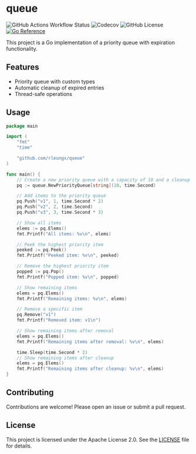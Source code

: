 # queue

![GitHub Actions Workflow Status](https://img.shields.io/github/actions/workflow/status/rleungx/queue/go.yml)
![Codecov](https://img.shields.io/codecov/c/github/rleungx/queue)
![GitHub License](https://img.shields.io/github/license/rleungx/queue)
[![Go Reference](https://pkg.go.dev/badge/github.com/rleungx/queue.svg)](https://pkg.go.dev/github.com/rleungx/queue)

This project is a Go implementation of a priority queue with expiration functionality.

## Features

- Priority queue with custom types
- Automatic cleanup of expired entries
- Thread-safe operations

## Usage

```go
package main

import (
    "fmt"
    "time"

    "github.com/rleungx/queue"
)

func main() {
    // Create a new priority queue with a capacity of 10 and a cleanup interval of 1 minute
    pq := queue.NewPriorityQueue[string](10, time.Second)

    // Add items to the priority queue
    pq.Push("v1", 1, time.Second * 2)
    pq.Push("v2", 2, time.Second)
    pq.Push("v3", 3, time.Second * 3)

    // Show all items
    elems := pq.Elems()
    fmt.Printf("All items: %v\n", elems)

    // Peek the highest priority item
    peeked := pq.Peek()
    fmt.Printf("Peeked item: %v\n", peeked)

    // Remove the highest priority item
    popped := pq.Pop()
    fmt.Printf("Popped item: %v\n", popped)

    // Show remaining items
    elems = pq.Elems()
    fmt.Printf("Remaining items: %v\n", elems)

    // Remove a specific item
    pq.Remove("v1")
    fmt.Printf("Removed item: v1\n")

    // Show remaining items after removal
    elems = pq.Elems()
    fmt.Printf("Remaining items after removal: %v\n", elems)

    time.Sleep(time.Second * 2)
    // Show remaining items after cleanup
    elems = pq.Elems()
    fmt.Printf("Remaining items after cleanup: %v\n", elems)
}
```

## Contributing
Contributions are welcome! Please open an issue or submit a pull request.

## License
This project is licensed under the Apache License 2.0. See the [LICENSE](./LICENSE) file for details.
